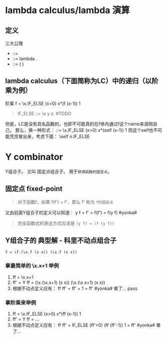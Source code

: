 
# lambda calculus/lambda 演算

## 定义
三大公理
* <expr> ::= <identifier>
* <expr> ::= lambda <identifier-list>. <expr>
* <expr> ::= (<expr> <expr>)

## lambda calculus（下面简称为LC）中的递归（以阶乘为例）

阶乘
f = \x.IF_ELSE (x>0) x*(f (x-1)) 1

> IF_ELSE ::= \x y z.
#TODO


但是，LC是没有具名函数的，也即不可能真的在f体内通过f这个name来调用自己。
那么，换一种形式：
::= \x.IF_ELSE (x>0) x*(self (x-1)) 1
而这个self也不可能凭空冒出来，考虑下面：
\self n.IF_ELSE

# Y combinator
Y组合子。 又叫 固定点组合子。 用于`获得函数的固定点`。

## 固定点 fixed-point
> 对于函数f，如果 f(f') = f'，那么 f' 称为 `f的固定点`

又由前面Y组合子的定义可以知道： y f = f' = f(f') = f(y f)
#yonka#
> 完全函数式的表达方式应该是 `(y f) = (f (y f))`

## Y组合子的 典型解 - 科里不动点组合子
`Y = \f.(\x.f (x x)) (\x.f (x x))`

### 拿最简单的 \x.x+1 举例
1. ff = \x.x+1
2. ff' = Y ff = (\x.(\x.x+1) (x x)) (\x.(\x.x+1) (x x))
3. 根据不动点定义应有： ff ff' = ff' + 1 = ff'
#yonka# 晕了... pass


### 拿阶乘来举例
1. ff = \x.IF_ELSE (x>0) x*(ff (x-1)) 1
2. ff' = Y ff = ...
3. 根据不动点定义应有： ff ff' = IF_ELSE (ff'>0) (ff (ff'-1)) 1 = ff'
#yonka# 晕了...
